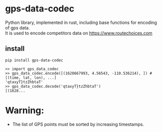 # gps-data-codec

Python library, implemented in rust, including base functions for encoding of gps data.  
It is used to encode competitors data on https://www.routechoices.com

## install
 
```
pip install gps-data-codec
```


```
>> import gps_data_codec
>> gps_data_codec.encode([(1628667993, 4.56543, -110.536214), ]) # [(time, lat, lon), ...]
'qtaxyT}tzZhbtaT'
>> gps_data_codec.decode('qtaxyT}tzZhbtaT')
[(1628...
```

# Warning:  
  - The list of GPS points must be sorted by increasing timestamps.
